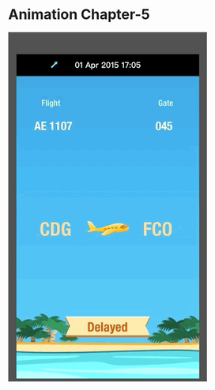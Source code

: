 # Animation Chapter-5

![image](https://github.com/byelaney/Swift-4.2-Guide/blob/master/Animations/Chap-5/chap-5-a.gif)
